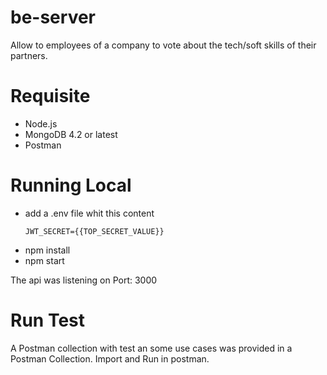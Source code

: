 # be-server
Allow to employees of a company to vote about the tech/soft skills of their partners.

# Requisite
- Node.js
- MongoDB 4.2 or latest
- Postman

# Running Local
- add a .env file whit this content
  ```
  JWT_SECRET={{TOP_SECRET_VALUE}}
  ```
- npm install
- npm start

The api was listening on Port: 3000

# Run Test
A Postman collection with test an some use cases was provided in a Postman Collection.
Import and Run in postman.


